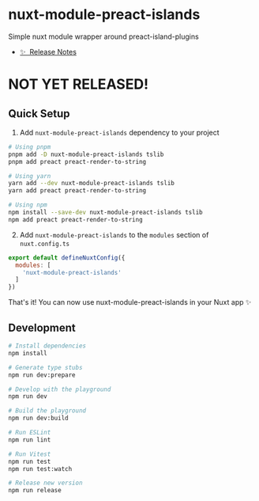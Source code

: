 # nuxt-module-preact-islands

Simple nuxt module wrapper around preact-island-plugins

- [✨ &nbsp;Release Notes](/CHANGELOG.md)

<!-- TODO: REMOVE THIS -->
# NOT YET RELEASED!

## Quick Setup

1. Add `nuxt-module-preact-islands` dependency to your project

```bash
# Using pnpm
pnpm add -D nuxt-module-preact-islands tslib
pnpm add preact preact-render-to-string

# Using yarn
yarn add --dev nuxt-module-preact-islands tslib
yarn add preact preact-render-to-string

# Using npm
npm install --save-dev nuxt-module-preact-islands tslib
npm add preact preact-render-to-string
```

2. Add `nuxt-module-preact-islands` to the `modules` section of `nuxt.config.ts`

```js
export default defineNuxtConfig({
  modules: [
    'nuxt-module-preact-islands'
  ]
})
```

That's it! You can now use nuxt-module-preact-islands in your Nuxt app ✨

## Development

```bash
# Install dependencies
npm install

# Generate type stubs
npm run dev:prepare

# Develop with the playground
npm run dev

# Build the playground
npm run dev:build

# Run ESLint
npm run lint

# Run Vitest
npm run test
npm run test:watch

# Release new version
npm run release
```

<!-- Badges -->
[npm-version-src]: https://img.shields.io/npm/v/nuxt-module-preact-islands/latest.svg?style=flat&colorA=18181B&colorB=28CF8D
[npm-version-href]: https://npmjs.com/package/nuxt-module-preact-islands

[npm-downloads-src]: https://img.shields.io/npm/dm/nuxt-module-preact-islands.svg?style=flat&colorA=18181B&colorB=28CF8D
[npm-downloads-href]: https://npmjs.com/package/nuxt-module-preact-islands

[license-src]: https://img.shields.io/npm/l/nuxt-module-preact-islands.svg?style=flat&colorA=18181B&colorB=28CF8D
[license-href]: https://npmjs.com/package/nuxt-module-preact-islands

[nuxt-src]: https://img.shields.io/badge/Nuxt-18181B?logo=nuxt.js
[nuxt-href]: https://nuxt.com
